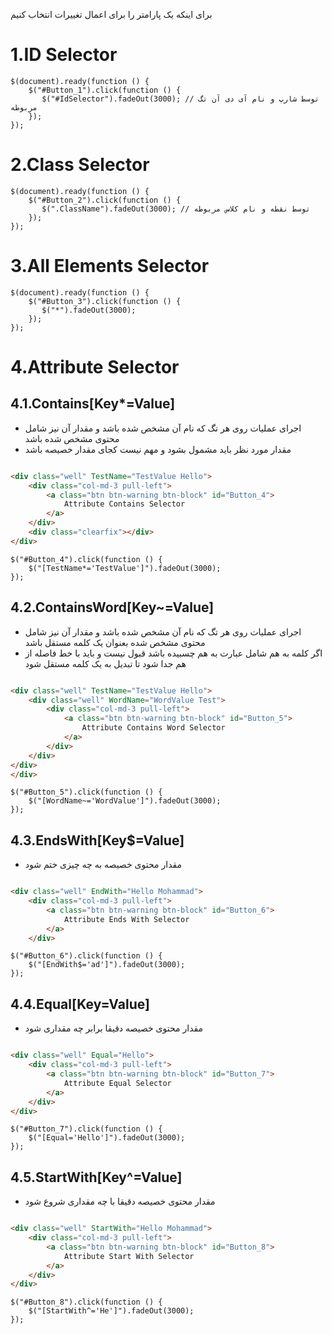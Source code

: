 برای اینکه یک پارامتر را برای اعمال تغییرات انتخاب کنیم

# 1.ID Selector

  ```jquery
  $(document).ready(function () {
      $("#Button_1").click(function () { 
         $("#IdSelector").fadeOut(3000); // توسط شارپ و نام آی دی آن تگ مربوطه
      });
  });
  ``` 

# 2.Class Selector

  ```jquery
  $(document).ready(function () {
      $("#Button_2").click(function () { 
         $(".ClassName").fadeOut(3000); // توسط نقطه و نام کلاس مربوطه
      });
  });
  ```

# 3.All Elements Selector

  ```jquery
  $(document).ready(function () {
      $("#Button_3").click(function () {
         $("*").fadeOut(3000);
      });
  });
  ```

# 4.Attribute Selector

## 4.1.Contains[Key*=Value]

* اجرای عملیات روی هر تگ که نام آن مشخص شده باشد و مقدار آن نیز شامل محتوی مشخص شده باشد
* مقدار مورد نظر باید مشمول بشود و مهم نیست کجای مقدار خصیصه باشد

```html

<div class="well" TestName="TestValue Hello">
    <div class="col-md-3 pull-left">
        <a class="btn btn-warning btn-block" id="Button_4">
            Attribute Contains Selector
        </a>
    </div>
    <div class="clearfix"></div>
</div>
```

```jquery
$("#Button_4").click(function () { 
    $("[TestName*='TestValue']").fadeOut(3000);
});
```

## 4.2.ContainsWord[Key~=Value]

* اجرای عملیات روی هر تگ که نام آن مشخص شده باشد و مقدار آن نیز شامل محتوی مشخص شده بعنوان یک کلمه مستقل باشد
* اگر کلمه به هم شامل عبارت به هم چسبیده باشد قبول نیست و باید با خط فاصله از هم جدا شود تا تبدیل به یک کلمه مستقل شود

```html

<div class="well" TestName="TestValue Hello">
    <div class="well" WordName="WordValue Test">
        <div class="col-md-3 pull-left">
            <a class="btn btn-warning btn-block" id="Button_5">
                Attribute Contains Word Selector
            </a>
        </div>
    </div>
</div>
</div>
```

```jquery
$("#Button_5").click(function () { 
    $("[WordName~='WordValue']").fadeOut(3000);
});
```

## 4.3.EndsWith[Key$=Value]

* مقدار محتوی خصیصه به چه چیزی ختم شود

```html

<div class="well" EndWith="Hello Mohammad">
    <div class="col-md-3 pull-left">
        <a class="btn btn-warning btn-block" id="Button_6">
            Attribute Ends With Selector
        </a>
    </div>
```

```jquery
$("#Button_6").click(function () { 
    $("[EndWith$='ad']").fadeOut(3000);
});
```

## 4.4.Equal[Key=Value]

* مقدار محتوی خصیصه دقیقا برابر چه مقداری شود

```html

<div class="well" Equal="Hello">
    <div class="col-md-3 pull-left">
        <a class="btn btn-warning btn-block" id="Button_7">
            Attribute Equal Selector
        </a>
    </div>
</div>
```

```jquery
$("#Button_7").click(function () { 
    $("[Equal='Hello']").fadeOut(3000);
});
```

## 4.5.StartWith[Key^=Value]

* مقدار محتوی خصیصه دقیقا با چه مقداری شروع شود

```html

<div class="well" StartWith="Hello Mohammad">
    <div class="col-md-3 pull-left">
        <a class="btn btn-warning btn-block" id="Button_8">
            Attribute Start With Selector
        </a>
    </div>
</div>
```

```jquery
$("#Button_8").click(function () { 
    $("[StartWith^='He']").fadeOut(3000);
});
```

